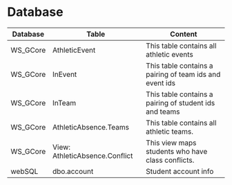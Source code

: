 # Database

| Database | Table                          | Content                                                 |
| -------- | ------------------------------ | ------------------------------------------------------- |
| WS_GCore | AthleticEvent                  | This table contains all athletic events                 |
| WS_GCore | InEvent                        | This table contains a pairing of team ids and event ids |
| WS_GCore | InTeam                         | This table contains a pairing of student ids and teams  |
| WS_GCore | AthleticAbsence.Teams          | This table contains all athletic teams.                 |
| WS_GCore | View: AthleticAbsence.Conflict | This view maps students who have class conflicts.       |
| webSQL   | dbo.account                    | Student account info                                    |
